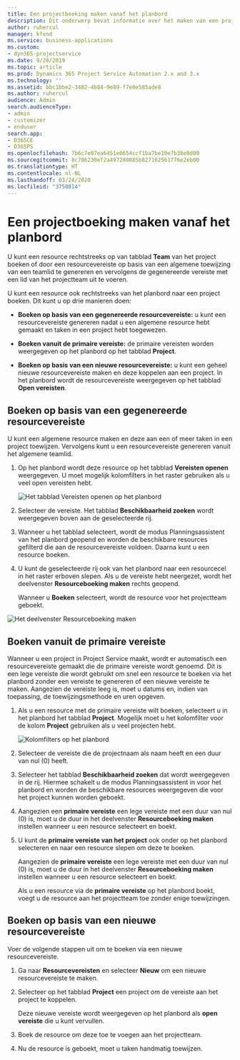 ```yaml
---
title: Een projectboeking maken vanaf het planbord
description: Dit onderwerp bevat informatie over het maken van een projectboeking via het planbord.
author: ruhercul
manager: kfend
ms.service: business-applications
ms.custom:
- dyn365-projectservice
ms.date: 9/26/2019
ms.topic: article
ms.prod: Dynamics 365 Project Service Automation 2.x and 3.x
ms.technology: ''
ms.assetid: bbc1bbe2-3482-4b84-9e89-f7e0e585ade8
ms.author: ruhercul
audience: Admin
search.audienceType:
- admin
- customizer
- enduser
search.app:
- D365CE
- D365PS
ms.openlocfilehash: 7b6c7e07ea6451e0654ccf1ba7be10e7b38e0d09
ms.sourcegitcommit: 8c786230ef2a497280885b827162561776e2eb00
ms.translationtype: HT
ms.contentlocale: nl-NL
ms.lasthandoff: 03/24/2020
ms.locfileid: "3750814"
---
```

# <a name="create-a-project-booking-from-the-schedule-board"></a>Een projectboeking maken vanaf het planbord

U kunt een resource rechtstreeks op van tabblad **Team** van het project boeken of door een resourcevereiste op basis van een algemene toewijzing van een teamlid te genereren en vervolgens de gegenereerde vereiste met een lid van het projectteam uit te voeren.

U kunt een resource ook rechtstreeks van het planbord naar een project boeken. Dit kunt u op drie manieren doen:

- **Boeken op basis van een gegenereerde resourcevereiste:** u kunt een resourcevereiste genereren nadat u een algemene resource hebt gemaakt en taken in een project hebt toegewezen.

- **Boeken vanuit de primaire vereiste:** de primaire vereisten worden weergegeven op het planbord op het tabblad **Project**. 

- **Boeken op basis van een nieuwe resourcevereiste:** u kunt een geheel nieuwe resourcevereiste maken en deze koppelen aan een project. In het planbord wordt de resourcevereiste weergegeven op het tabblad **Open vereisten**.

## <a name="book-from-a-generated-resource-requirement"></a>Boeken op basis van een gegenereerde resourcevereiste

U kunt een algemene resource maken en deze aan een of meer taken in een project toewijzen. Vervolgens kunt u een resourcevereiste genereren vanuit het algemene teamlid. 

1.  Op het planbord wordt deze resource op het tabblad **Vereisten openen** weergegeven. U moet mogelijk kolomfilters in het raster gebruiken als u veel open vereisten hebt. 

    ![Het tabblad Vereisten openen op het planbord](media/FAQ-Project-Booking-Schedule-Board-1.png "Schermafbeelding van tabel met boekingen en toewijzingen")

2. Selecteer de vereiste. Het tabblad **Beschikbaarheid zoeken** wordt weergegeven boven aan de geselecteerde rij.
 
3. Wanneer u het tabblad selecteert, wordt de modus Planningsassistent van het planbord geopend en worden de beschikbare resources gefilterd die aan de resourcevereiste voldoen. Daarna kunt u een resource boeken.

4. U kunt de geselecteerde rij ook van het planbord naar een resourcecel in het raster erboven slepen. Als u de vereiste hebt neergezet, wordt het deelvenster **Resourceboeking maken** rechts geopend.

    Wanneer u **Boeken** selecteert, wordt de resource voor het projectteam geboekt.

![Het deelvenster Resourceboeking maken](media/FAQ-Project-Booking-Schedule-Board-6.png "")
 

## <a name="book-from-the-primary-requirement"></a>Boeken vanuit de primaire vereiste

Wanneer u een project in Project Service maakt, wordt er automatisch een resourcevereiste gemaakt die de primaire vereiste wordt genoemd. Dit is een lege vereiste die wordt gebruikt om snel een resource te boeken via het planbord zonder een vereiste te genereren of een nieuwe vereiste te maken. Aangezien de vereiste leeg is, moet u datums en, indien van toepassing, de toewijzingsmethode en uren opgeven. 

1. Als u een resource met de primaire vereiste wilt boeken, selecteert u in het planbord het tabblad **Project**. Mogelijk moet u het kolomfilter voor de kolom **Project** gebruiken als u veel projecten hebt.

   ![Kolomfilters op het planbord](media/FAQ-Project-Booking-Schedule-Board-2.png "Schermafbeelding van tabel met boekingen en toewijzingen")

2. Selecteer de vereiste die de projectnaam als naam heeft en een duur van nul (0) heeft.

3. Selecteer het tabblad **Beschikbaarheid zoeken** dat wordt weergegeven in de rij. Hiermee schakelt u de modus Planningsassistent in voor het planbord en worden de beschikbare resources weergegeven die voor het project kunnen worden geboekt.

4. Aangezien een **primaire vereiste** een lege vereiste met een duur van nul (0) is, moet u de duur in het deelvenster **Resourceboeking maken** instellen wanneer u een resource selecteert en boekt.

5. U kunt de **primaire vereiste van het project** ook onder op het planbord selecteren en naar een resource slepen om deze te boeken.
 
    Aangezien de **primaire vereiste** een lege vereiste met een duur van nul (0) is, moet u de duur in het deelvenster **Resourceboeking maken** instellen wanneer u een resource selecteert en boekt.
 
    Als u een resource via de **primaire vereiste** op het planbord boekt, voegt u de resource aan het projectteam toe zonder enige toewijzingen.
 
## <a name="book-from-a-new-resource-requirement"></a>Boeken op basis van een nieuwe resourcevereiste
Voer de volgende stappen uit om te boeken via een nieuwe resourcevereiste. 

1. Ga naar **Resourcevereisten** en selecteer **Nieuw** om een nieuwe resourcevereiste te maken.

2. Selecteer op het tabblad **Project** een project om de vereiste aan het project te koppelen.
 
    Deze nieuwe vereiste wordt weergegeven op het planbord als **open vereiste** die u kunt vervullen.

3. Boek de resource om deze toe te voegen aan het projectteam.

4. Nu de resource is geboekt, moet u taken handmatig toewijzen.

